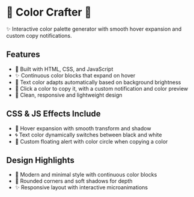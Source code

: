 # 🎨 Color Crafter 🌿
✨ Interactive color palette generator with smooth hover expansion and custom copy notifications.

## Features
- 🎨 Built with HTML, CSS, and JavaScript  
- ✨ Continuous color blocks that expand on hover  
- 🌈 Text color adapts automatically based on background brightness  
- 🖤 Click a color to copy it, with a custom notification and color preview  
- 🚀 Clean, responsive and lightweight design  

## CSS & JS Effects Include
- 🎨 Hover expansion with smooth transform and shadow  
- 🌀 Text color dynamically switches between black and white  
- 🌟 Custom floating alert with color circle when copying a color  

## Design Highlights
- 🎨 Modern and minimal style with continuous color blocks  
- 🖤 Rounded corners and soft shadows for depth  
- ✨ Responsive layout with interactive microanimations  
